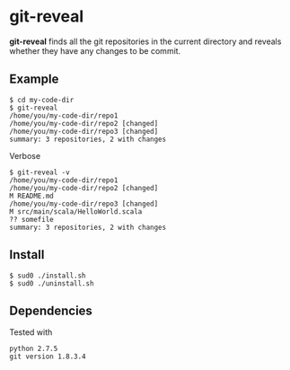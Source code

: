 # git-reveal

**git-reveal** finds all the git repositories in the current directory and reveals whether they have any changes to be commit.

## Example

	$ cd my-code-dir
	$ git-reveal
	/home/you/my-code-dir/repo1
	/home/you/my-code-dir/repo2 [changed]
	/home/you/my-code-dir/repo3 [changed]
	summary: 3 repositories, 2 with changes
		
Verbose
		
	$ git-reveal -v
	/home/you/my-code-dir/repo1
	/home/you/my-code-dir/repo2 [changed]
	M README.md
	/home/you/my-code-dir/repo3 [changed]
	M src/main/scala/HelloWorld.scala
	?? somefile
	summary: 3 repositories, 2 with changes
	
## Install

	$ sud0 ./install.sh
	$ sud0 ./uninstall.sh

## Dependencies
Tested with

	python 2.7.5
	git version 1.8.3.4
